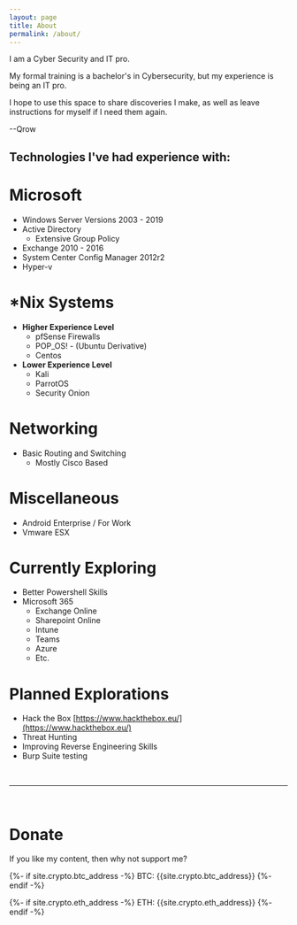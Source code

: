 ```yaml
---
layout: page
title: About
permalink: /about/
---
```


I am a Cyber Security and IT pro.

My formal training is a bachelor's in Cybersecurity, but my experience is being an IT pro.

I hope to use this space to share discoveries I make, as well as leave instructions for myself if I need them again.


--Qrow


## Technologies I've had experience with:

# Microsoft

- Windows Server Versions 2003 - 2019
- Active Directory
    - Extensive Group Policy
- Exchange 2010 - 2016
- System Center Config Manager 2012r2
- Hyper-v

# \*Nix Systems

- <b>Higher Experience Level</b>
    - pfSense Firewalls
    - POP_OS! - (Ubuntu Derivative)
    - Centos
- <b>Lower Experience Level</b>
    - Kali
    - ParrotOS
    - Security Onion

# Networking

- Basic Routing and Switching
    - Mostly Cisco Based


# Miscellaneous

- Android Enterprise / For Work
- Vmware ESX


# Currently Exploring

- Better Powershell Skills
- Microsoft 365
    - Exchange Online
    - Sharepoint Online
    - Intune
    - Teams
    - Azure
    - Etc.

# Planned Explorations

- Hack the Box [https://www.hackthebox.eu/](https://www.hackthebox.eu/)
- Threat Hunting
- Improving Reverse Engineering Skills
- Burp Suite testing

<br/>

---

<br/>

# Donate

If you like my content, then why not support me?

<p> {%- if site.crypto.btc_address -%} BTC: {{site.crypto.btc_address}} {%- endif -%} </p>

<p> {%- if site.crypto.eth_address -%} ETH: {{site.crypto.eth_address}} {%- endif -%} </p>
